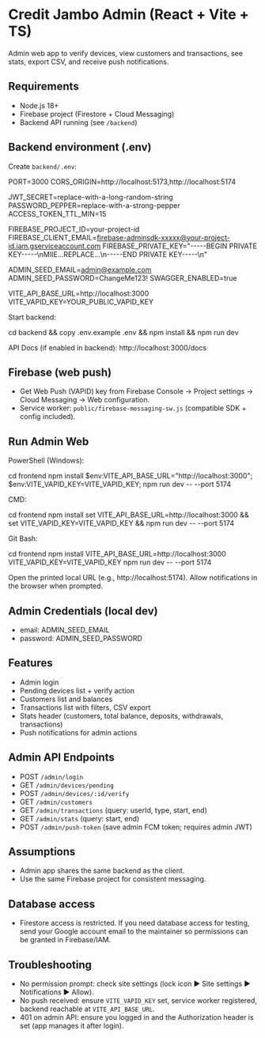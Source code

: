 # Credit Jambo Admin (React + Vite + TS)

Admin web app to verify devices, view customers and transactions, see stats, export CSV, and receive push notifications.

## Requirements
- Node.js 18+
- Firebase project (Firestore + Cloud Messaging)
- Backend API running (see `/backend`)

## Backend environment (.env)
Create `backend/.env`:

PORT=3000
CORS_ORIGIN=http://localhost:5173,http://localhost:5174

JWT_SECRET=replace-with-a-long-random-string
PASSWORD_PEPPER=replace-with-a-strong-pepper
ACCESS_TOKEN_TTL_MIN=15

FIREBASE_PROJECT_ID=your-project-id
FIREBASE_CLIENT_EMAIL=firebase-adminsdk-xxxxx@your-project-id.iam.gserviceaccount.com
FIREBASE_PRIVATE_KEY="-----BEGIN PRIVATE KEY-----\nMIIE...REPLACE...\n-----END PRIVATE KEY-----\n"

ADMIN_SEED_EMAIL=admin@example.com
ADMIN_SEED_PASSWORD=ChangeMe123!
SWAGGER_ENABLED=true

VITE_API_BASE_URL=http://localhost:3000
VITE_VAPID_KEY=YOUR_PUBLIC_VAPID_KEY


Start backend:

cd backend && copy .env.example .env && npm install && npm run dev 

API Docs (if enabled in backend): http://localhost:3000/docs

## Firebase (web push)
- Get Web Push (VAPID) key from Firebase Console → Project settings → Cloud Messaging → Web configuration.
- Service worker: `public/firebase-messaging-sw.js` (compatible SDK + config included).

## Run Admin Web
PowerShell (Windows):

cd frontend
npm install
$env:VITE_API_BASE_URL="http://localhost:3000"; $env:VITE_VAPID_KEY=VITE_VAPID_KEY; npm run dev -- --port 5174

CMD:

cd frontend
npm install
set VITE_API_BASE_URL=http://localhost:3000 && set VITE_VAPID_KEY=VITE_VAPID_KEY && npm run dev -- --port 5174

Git Bash:

cd frontend
npm install
VITE_API_BASE_URL=http://localhost:3000 
VITE_VAPID_KEY=VITE_VAPID_KEY 
npm run dev -- --port 5174


Open the printed local URL (e.g., http://localhost:5174). Allow notifications in the browser when prompted.

## Admin Credentials (local dev)
- email: ADMIN_SEED_EMAIL
- password: ADMIN_SEED_PASSWORD

## Features
- Admin login
- Pending devices list + verify action
- Customers list and balances
- Transactions list with filters, CSV export
- Stats header (customers, total balance, deposits, withdrawals, transactions)
- Push notifications for admin actions

## Admin API Endpoints
- POST `/admin/login`
- GET `/admin/devices/pending`
- POST `/admin/devices/:id/verify`
- GET `/admin/customers`
- GET `/admin/transactions` (query: userId, type, start, end)
- GET `/admin/stats` (query: start, end)
- POST `/admin/push-token` (save admin FCM token; requires admin JWT)

## Assumptions
- Admin app shares the same backend as the client.
- Use the same Firebase project for consistent messaging.

## Database access
- Firestore access is restricted. If you need database access for testing, send your Google account email to the maintainer so permissions can be granted in Firebase/IAM.

## Troubleshooting
- No permission prompt: check site settings (lock icon ▶ Site settings ▶ Notifications ▶ Allow).
- No push received: ensure `VITE_VAPID_KEY` set, service worker registered, backend reachable at `VITE_API_BASE_URL`.
- 401 on admin API: ensure you logged in and the Authorization header is set (app manages it after login).
